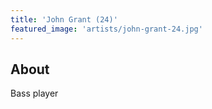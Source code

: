 ```yaml
---
title: 'John Grant (24)'
featured_image: 'artists/john-grant-24.jpg'
---
```


## About

Bass player

